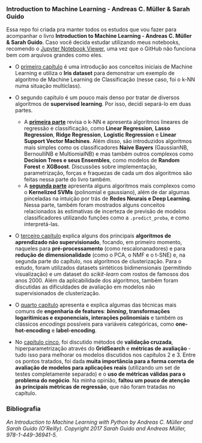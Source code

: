 ### Introduction to Machine Learning - Andreas C. Müller & Sarah Guido

Essa repo foi criada pra manter todos os estudos que vou fazer para acompanhar o livro **Introduction to Machine Learning - Andreas C. Müller & Sarah Guido**. Caso você decida estudar utilizando meus notebooks, recomendo o [Jupyter Notebook Viewer](https://nbviewer.jupyter.org/github/nicolasbuen/introduction_to_ml/tree/master/), uma vez que o GitHub não funciona bem com arquivos grandes como eles.

* O [primeiro capítulo](https://github.com/nicolasbuen/introduction_to_ml/blob/master/Introduction%20to%20Machine%20Learning%20-%20Cap.%201%20-%20kNN%20e%20Iris%20Dataset.ipynb) é uma introdução aos conceitos iniciais de Machine Learning e utiliza o **Iris dataset** para demonstrar um exemplo de algoritmo de Machine Learning de Classificação (nesse caso, foi o k-NN numa situação multiclass).

* O segundo capítulo é um pouco mais denso por tratar de diversos algoritmos de **supervised learning**. Por isso, decidi separá-lo em duas partes. 
  * A [**primeira parte**](https://github.com/nicolasbuen/introduction_to_ml/blob/master/Introduction%20to%20Machine%20Learning%20-%20Cap.%202%20-%20Supervised%20ML%20Algorithms%20part%201.ipynb) revisa o k-NN e apresenta algoritmos lineares de regressão e classificação, como **Linear Regression**, **Lasso Regression**, **Ridge Regression**, **Logistic Regression** e **Linear Support Vector Machines**. Além disso, são introduzidos algoritmos mais simples como os classificadores **Naive Bayers** (GaussianNB, BernoulliNB e MultiomialNB) e mas também outros complexos como **Decision Trees e seus Ensembles**, como modelos de **Random Forest** e **XGBoost**. Discussões sobre implementação, parametrização, forças e fraquezas de cada um dos algoritmos são feitas nessa parte do livro também.
  * A [**segunda parte**](https://github.com/nicolasbuen/introduction_to_ml/blob/master/Introduction%20to%20Machine%20Learning%20-%20Cap.%202%20-%20Supervised%20ML%20Algorithms%20part%202.ipynb) apresenta alguns algoritmos mais complexos como o **Kernelized SVMs** (polinomial e gaussiano), além de dar algumas pinceladas na intuição por trás de **Redes Neurais e Deep Learning**. Nessa parte, também foram mostrados alguns conceitos relacionados às estimativas de incerteza de previsão de modelos classificadores utilizando funções como a `.predict_proba`, e como interpretá-las.

* O [terceiro capítulo](https://github.com/nicolasbuen/introduction_to_ml/blob/master/Introduction%20to%20Machine%20Learning%20-%20Cap.%203%20-%20Unsupervised%20Learning%20and%20Preprocessing.ipynb) explica alguns dos principais **algoritmos de aprendizado não supervisionado**, focando, em primeiro momento, naqueles para **pré-processamento** (como rescalonanadores) e para **redução de dimensionalidade** (como o PCA, o NMF e o t-SNE) e, na segunda parte do capítulo, nos algoritmos de clusterização. Para o estudo, foram utilizados datasets sintéticos bidimensionais (permitindo visualização) e um dataset do *scikit-learn* com rostos de famosos dos anos 2000. Além da aplicabilidade dos algoritmos, também foram discutidas as dificuldades de avaliação em  modelos não supervisionados de clusterização.

* O [quarto capítulo](https://github.com/nicolasbuen/introduction_to_ml/blob/master/Introduction%20to%20Machine%20Learning%20-%20Cap.%204%20-%20Feature%20Engineering.ipynb) apresenta e explica algumas das técnicas mais comuns de **engenharia de features**: ***binning*, transformações logarítimicas e exponenciais, interações polinomiais** e também os clássicos *encodings* possíveis para variáveis categóricas, como **one-hot-encoding** e **label-encoding**. 

* No [capítulo cinco](https://github.com/nicolasbuen/introduction_to_ml/blob/master/Introduction%20to%20Machine%20Learning%20-%20Cap.%205%20-%20Model%20Evaluation%20and%20Improvement.ipynb), foi discutido métodos de **validação cruzada**, hiperparametrização através do **GridSearch** e **métricas de avaliação** - tudo isso para melhorar os modelos discutidos nos capítulos 2 e 3. Entre os pontos tratados, foi dada **muita importância para a forma correta de avaliação de modelos para aplicações reais** (utilizando um set de testes completamente separado) e o **uso de métricas válidas para o problema do negócio**. Na minha opinião, **faltou um pouco de atenção às principais métricas de regressão**, que não foram tratadas no capítulo.


### Bibliografia

*An Introduction to Machine Learning with Python by Andreas C. Müller and Sarah Guido (O’Reilly). Copyright 2017 Sarah Guido and Andreas Müller, 978-1-449-36941-5.*
